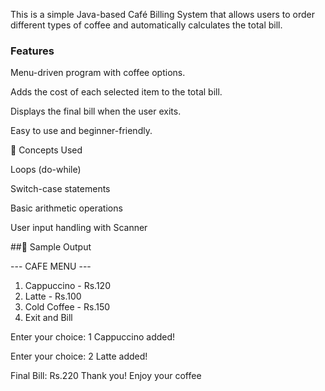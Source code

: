 This is a simple Java-based Café Billing System that allows users to order different types of coffee and automatically calculates the total bill.

### Features

Menu-driven program with coffee options.

Adds the cost of each selected item to the total bill.

Displays the final bill when the user exits.

Easy to use and beginner-friendly.

🔹 Concepts Used

Loops (do-while)

Switch-case statements

Basic arithmetic operations

User input handling with Scanner

##🔹 Sample Output

--- CAFE MENU ---
1. Cappuccino - Rs.120
2. Latte - Rs.100
3. Cold Coffee - Rs.150
4. Exit and Bill

Enter your choice: 1
Cappuccino added!

Enter your choice: 2
Latte added!

Final Bill: Rs.220
Thank you! Enjoy your coffee 
